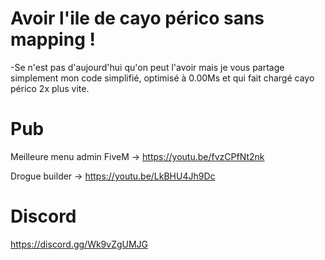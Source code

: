 # Avoir l'ile de cayo périco sans mapping ! 


-Se n'est pas d'aujourd'hui qu'on peut l'avoir mais je vous partage simplement mon code simplifié, optimisé à 0.00Ms et qui fait chargé cayo périco 2x plus vite.


# Pub 


Meilleure menu admin FiveM -> https://youtu.be/fvzCPfNt2nk

Drogue builder -> https://youtu.be/LkBHU4Jh9Dc


# Discord 

https://discord.gg/Wk9vZgUMJG
